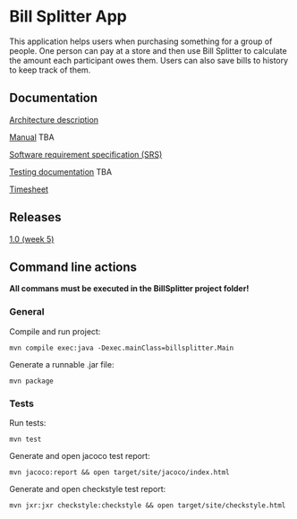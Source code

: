 # Bill Splitter App
This application helps users when purchasing something for a group of people. One person can pay at a store and then use Bill Splitter to calculate the amount each participant owes them. Users can also save bills to history to keep track of them.
## Documentation

[Architecture description](documentation/architecture.md)

[Manual](documentation/manual.md) TBA

[Software requirement specification (SRS)](documentation/srs.md)

[Testing documentation](documentation/testing.md) TBA

[Timesheet](documentation/timesheet.md)

## Releases

[1.0 (week 5)](https://github.com/samumakinen/ot-harjoitustyo/releases/tag/1.0)

## Command line actions
**All commans must be executed in the BillSplitter project folder!**
### General
Compile and run project:
```
mvn compile exec:java -Dexec.mainClass=billsplitter.Main
```
Generate a runnable .jar file:
```
mvn package
```
### Tests
Run tests:
```
mvn test
```
Generate and open jacoco test report:
```
mvn jacoco:report && open target/site/jacoco/index.html
```
Generate and open checkstyle test report:
```
mvn jxr:jxr checkstyle:checkstyle && open target/site/checkstyle.html
```

